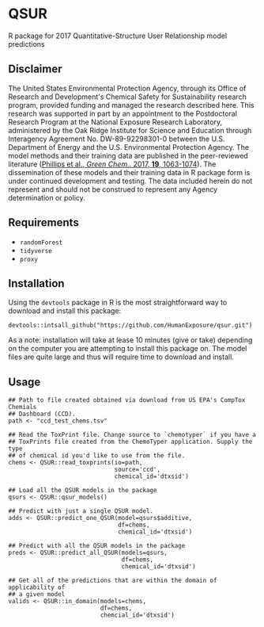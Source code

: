 # QSUR
R package for 2017 Quantitative-Structure User Relationship model predictions

## Disclaimer
The United States Environmental Protection Agency, through its Office of Research and Development's Chemical Safety for Sustainability research program, provided funding and managed the research described here. This research was supported in part by an appointment to the Postdoctoral Research Program at the National Exposure Research Laboratory, administered by the Oak Ridge Institute for Science and Education through Interagency Agreement No. DW-89-92298301-0 between the U.S. Department of Energy and the U.S. Environmental Protection Agency. The model methods and their training data are published in the peer-reviewed literature ([Phillips et al., *Green Chem.*. 2017, **19**, 1063-1074](https://doi.org/10.1039/C6GC02744J)). The dissemination of these models and their training data in R package form is under continued development and testing. The data included herein do not represent and should not be construed to represent any Agency determination or policy.

## Requirements
- `randomForest`
- `tidyverse`
- `proxy`
## Installation
Using the `devtools` package in R is the most straightforward way to download and install this package:
```{R}
devtools::intsall_github("https://github.com/HumanExposure/qsur.git")
```
As a note: installation will take at lease 10 minutes (give or take) depending on the computer you are attempting to install this package on. The model files are quite large and thus will require time to download and install.


## Usage
```{R}
## Path to file created obtained via download from US EPA's CompTox Chemials
## Dashboard (CCD).
path <- "ccd_test_chems.tsv"

## Read the ToxPrint file. Change source to `chemotyper` if you have a
## ToxPrints file created from the ChemoTyper application. Supply the type
## of chemical id you'd like to use from the file.
chems <- QSUR::read_toxprints(io=path,
                              source='ccd',
                              chemical_id='dtxsid')

## Load all the QSUR models in the package
qsurs <- QSUR::qsur_models()

## Predict with just a single QSUR model.
adds <- QSUR::predict_one_QSUR(model=qsurs$additive,
                               df=chems,
                               chemical_id='dtxsid')

## Predict with all the QSUR models in the package
preds <- QSUR::predict_all_QSUR(models=qsurs,
                                df=chems,
                                chemical_id='dtxsid')

## Get all of the predictions that are within the domain of applicability of
## a given model
valids <- QSUR::in_domain(models=chems,
                          df=chems,
                          chemcial_id='dtxsid')
```
